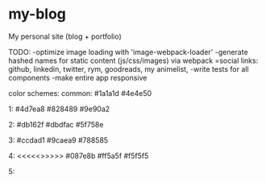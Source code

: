 # my-blog
My personal site (blog + portfolio)


TODO:
-optimize image loading with 'image-webpack-loader'
-generate hashed names for static content (js/css/images) via webpack
=social links: github, linkedin, twitter, rym, goodreads, my animelist,
-write tests for all components
-make entire app responsive



color schemes:
common:
#1a1a1d
#4e4e50

1:
#4d7ea8
#828489
#9e90a2

2:
#db162f
#dbdfac
#5f758e

3:
#ccdad1
#9caea9
#788585

4: <<<<<>>>>>
#087e8b
#ff5a5f
#f5f5f5

5:
